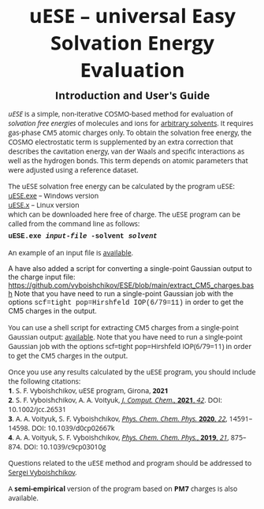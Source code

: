 <html>
<body>

<h1 align=center style='margin:0cm;text-align:center'>
<span style='font-size:30pt;font-family:Open Sans'>
<b>uESE &ndash; universal Easy Solvation Energy Evaluation</b></span></h1>

<h2 align=center style='margin:0cm;margin-top:0.3cm;text-align:center'>
<span style='font-family:Open Sans'>Introduction and User's Guide</span></h2>

<p style='margin-bottom:0cm'><span style='font-family:"Open Sans"'>
<i>uESE</i> is a simple, non-iterative COSMO-based method for evaluation of 
<i>solvation free energies</i> of molecules and ions for
<a href="https://github.com/vyboishchikov/ESE/blob/main/solvent-list.md"> arbitrary solvents</a>.
It requires gas-phase CM5 atomic charges only. To obtain the solvation free energy, 
the COSMO electrostatic term is supplemented by an extra correction that 
describes the cavitation energy, van der Waals and specific interactions as well 
as the hydrogen bonds. This term depends on atomic parameters that were adjusted 
using a reference dataset.</span></p>

<p style='margin-bottom:0cm'><span style='font-family:"Open Sans"'>
The uESE solvation free energy can be calculated by the program uESE:</span></p>

<p style='margin:0cm'><span style='font-family:"Open Sans"'>
<a href="https://github.com/vyboishchikov/ESE/blob/main/uESE.exe">uESE.exe</a> &ndash; Windows version</span></p>

<p style='margin:0cm'><span style='font-family:"Open Sans"'>
<a href="https://github.com/vyboishchikov/ESE/blob/main/uESE.x">uESE.x</a> &ndash; Linux version</span></p>

<p style='margin:0cm'><span style='font-family:"Open Sans"'>
 which can be downloaded here free of charge. The uESE program can
 be called from the command line as follows:</span></p>

<p style='margin-top:6pt'><b><span style='font-family:Courier'>
uESE.exe <i>input-file</i> -solvent <i>solvent</i></span></b></p>

<p style='margin-top:12pt'><span style='font-family:"Open Sans"'>
An example of an input file is
<a href="https://github.com/vyboishchikov/ESE/blob/main/input_example_NH3.CM5-charges"> available</a>.


A have also added a script for converting a single-point Gaussian output to the charge input file: https://github.com/vyboishchikov/ESE/blob/main/extract_CM5_charges.bash
Note that you have need to run a single-point Gaussian job with the options <span style='font-family:Courier'>
scf=tight pop=Hirshfeld IOP(6/79=11)</span> in order to get the CM5 charges in the output.

<p style='margin-top:12pt'><span style='font-family:"Open Sans"'>
You can use a shell script for extracting CM5 charges from a single-point Gaussian output: 
<a href="https://github.com/vyboishchikov/ESE/blob/main/extract_CM5_charges.bash"> available</a>.
Note that you have need to run a single-point Gaussian job with the options scf=tight pop=Hirshfeld IOP(6/79=11) in order to get the CM5 charges in the output.


<p style='margin-bottom:0cm'>
<span style='font-family:"Open Sans"'>
Once you use any results calculated by the uESE program, you should include the
following citations:</span></p>

<p style='margin:0cm'><span style='font-family:"Open Sans"'><b>1</b>. S. F. Vyboishchikov, uESE program,
Girona, <b>2021</b></span></p>

<p style='margin:0cm'><span style='font-family:"Open Sans"'><b>2</b>. S. F. Vyboishchikov, A. A. Voityuk, <a href="https://onlinelibrary.wiley.com/doi/abs/10.1002/jcc.26531">
<i>J. Comput. Chem., </i><b>2021</b>, <i> 42</i></a>. DOI: 10.1002/jcc.26531</span></p>

<p style='margin:0cm'><span style='font-family:"Open Sans"'><b>3</b>. A. A. Voityuk, S. F. Vyboishchikov,
 <a href="https://pubs.rsc.org/en/content/articlelanding/2020/cp/d0cp02667k"><i>Phys. Chem. Chem. Phys.</i>
  <b>2020</b>, <i>22</i></a>, 14591&ndash;14598. DOI: 10.1039/d0cp02667k</span></p>

<p style='margin:0cm'><span style='font-family:"Open Sans"'><b>4</b>. A. A. Voityuk, 
 S. F. Vyboishchikov,
 <a href="https://pubs.rsc.org/en/content/articlelanding/2019/cp/c9cp03010g">
 <i> Phys. Chem. Chem. Phys.</i>, <b>2019</b>, <i>21</i></a>, 875&ndash;874. DOI: 10.1039/c9cp03010g</p>

<p><span style='font-family:"Open Sans"'>
Questions related to the uESE method and program should be addressed to 
<a href="mailto:vyboishchikov@googlemail.com">Sergei Vyboishchikov</a>.</p>

<p style='margin-top:6pt'><span style='font-family:"Open Sans"'>
A <b>semi-empirical</b> version of the program based on <b>PM7</b> charges is also available.</p>
</div>
</body>
</html>
